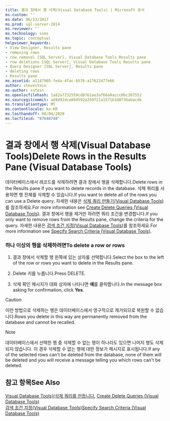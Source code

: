 ```yaml
---
title: 결과 창에서 행 삭제(Visual Database Tools) | Microsoft 문서
ms.custom: ''
ms.date: 06/13/2017
ms.prod: sql-server-2014
ms.reviewer: ''
ms.technology: ssms
ms.topic: conceptual
helpviewer_keywords:
- View Designer, Results pane
- removing rows
- row removal [SQL Server], Visual Database Tools Results pane
- row deletions [SQL Server], Visual Database Tools Results pane
- Query Designer [SQL Server], Results pane
- deleting rows
- Results pane
ms.assetid: a1147905-fe4a-4fac-b576-a17622477e66
author: stevestein
ms.author: sstein
ms.openlocfilehash: 1a82a7232559cd8761ae3af66a9accc0bc307552
ms.sourcegitcommit: ad4d92dce894592a259721a1571b1d8736abacdb
ms.translationtype: MT
ms.contentlocale: ko-KR
ms.lasthandoff: 08/04/2020
ms.locfileid: "87648748"
---
```

# <a name="delete-rows-in-the-results-pane-visual-database-tools"></a><span data-ttu-id="42d6b-102">결과 창에서 행 삭제(Visual Database Tools)</span><span class="sxs-lookup"><span data-stu-id="42d6b-102">Delete Rows in the Results Pane (Visual Database Tools)</span></span>
  <span data-ttu-id="42d6b-103">데이터베이스에서 레코드를 삭제하려면 결과 창에서 행을 삭제합니다.</span><span class="sxs-lookup"><span data-stu-id="42d6b-103">Delete rows in the Results pane if you want to delete records in the database.</span></span> <span data-ttu-id="42d6b-104">삭제 쿼리를 사용하면 행 전체를 삭제할 수 있습니다.</span><span class="sxs-lookup"><span data-stu-id="42d6b-104">If you want to delete all of the rows you can use a Delete query.</span></span> <span data-ttu-id="42d6b-105">자세한 내용은 [삭제 쿼리 만들기&#40;Visual Database Tools&#41;](visual-database-tools.md)를 참조하세요.</span><span class="sxs-lookup"><span data-stu-id="42d6b-105">For more information see [Create Delete Queries &#40;Visual Database Tools&#41;](visual-database-tools.md).</span></span> <span data-ttu-id="42d6b-106">결과 창에서 행을 제거만 하려면 쿼리 조건을 변경합니다.</span><span class="sxs-lookup"><span data-stu-id="42d6b-106">If you only want to remove rows from the Results pane, change the criteria for the query.</span></span> <span data-ttu-id="42d6b-107">자세한 내용은 [검색 조건 지정&#40;Visual Database Tools&#41;](specify-search-criteria-visual-database-tools.md)를 참조하세요.</span><span class="sxs-lookup"><span data-stu-id="42d6b-107">For more information see [Specify Search Criteria &#40;Visual Database Tools&#41;](specify-search-criteria-visual-database-tools.md).</span></span>  
  
### <a name="to-delete-a-row-or-rows"></a><span data-ttu-id="42d6b-108">하나 이상의 행을 삭제하려면</span><span class="sxs-lookup"><span data-stu-id="42d6b-108">To delete a row or rows</span></span>  
  
1.  <span data-ttu-id="42d6b-109">결과 창에서 삭제할 행 왼쪽에 있는 상자를 선택합니다.</span><span class="sxs-lookup"><span data-stu-id="42d6b-109">Select the box to the left of the row or rows you want to delete in the Results pane.</span></span>  
  
2.  <span data-ttu-id="42d6b-110">Delete 키를 누릅니다.</span><span class="sxs-lookup"><span data-stu-id="42d6b-110">Press DELETE.</span></span>  
  
3.  <span data-ttu-id="42d6b-111">삭제 확인 메시지가 대화 상자에 나타나면 **예**를 클릭합니다.</span><span class="sxs-lookup"><span data-stu-id="42d6b-111">In the message box asking for confirmation, click **Yes**.</span></span>  
  
> [!CAUTION]  
>  <span data-ttu-id="42d6b-112">이런 방법으로 삭제하는 행은 데이터베이스에서 영구적으로 제거되므로 복원할 수 없습니다.</span><span class="sxs-lookup"><span data-stu-id="42d6b-112">Rows you delete in this way are permanently removed from the database and cannot be recalled.</span></span>  
  
> [!NOTE]  
>  <span data-ttu-id="42d6b-113">데이터베이스에서 선택한 행 중 삭제할 수 없는 행이 하나라도 있으면 나머지 행도 삭제되지 않습니다. 이 경우 삭제할 수 없는 행에 대한 정보가 메시지로 표시됩니다.</span><span class="sxs-lookup"><span data-stu-id="42d6b-113">If any of the selected rows can't be deleted from the database, none of them will be deleted and you will receive a message telling you which rows can't be deleted.</span></span>  
  
## <a name="see-also"></a><span data-ttu-id="42d6b-114">참고 항목</span><span class="sxs-lookup"><span data-stu-id="42d6b-114">See Also</span></span>  
 <span data-ttu-id="42d6b-115">[Visual Database Tools&#41;&#40;삭제 쿼리를 만듭니다.](visual-database-tools.md) </span><span class="sxs-lookup"><span data-stu-id="42d6b-115">[Create Delete Queries &#40;Visual Database Tools&#41;](visual-database-tools.md) </span></span>  
 [<span data-ttu-id="42d6b-116">검색 조건 지정&#40;Visual Database Tools&#41;</span><span class="sxs-lookup"><span data-stu-id="42d6b-116">Specify Search Criteria &#40;Visual Database Tools&#41;</span></span>](specify-search-criteria-visual-database-tools.md)  
  
  
